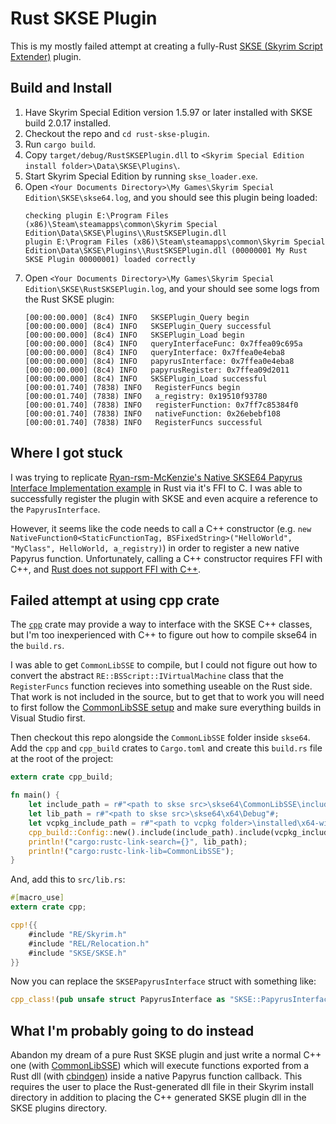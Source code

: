# Rust SKSE Plugin

This is my mostly failed attempt at creating a fully-Rust [SKSE (Skyrim Script Extender)](https://skse.silverlock.org/) plugin.

## Build and Install

1. Have Skyrim Special Edition version 1.5.97 or later installed with SKSE build 2.0.17 installed.
2. Checkout the repo and `cd rust-skse-plugin`.
3. Run `cargo build`.
4. Copy `target/debug/RustSKSEPlugin.dll` to `<Skyrim Special Edition install folder>\Data\SKSE\Plugins\`.
5. Start Skyrim Special Edition by running `skse_loader.exe`.
6. Open `<Your Documents Directory>\My Games\Skyrim Special Edition\SKSE\skse64.log`, and you should see this plugin being loaded:
    ```
    checking plugin E:\Program Files (x86)\Steam\steamapps\common\Skyrim Special Edition\Data\SKSE\Plugins\\RustSKSEPlugin.dll
    plugin E:\Program Files (x86)\Steam\steamapps\common\Skyrim Special Edition\Data\SKSE\Plugins\\RustSKSEPlugin.dll (00000001 My Rust SKSE Plugin 00000001) loaded correctly
    ```
7. Open `<Your Documents Directory>\My Games\Skyrim Special Edition\SKSE\RustSKSEPlugin.log`, and your should see some logs from the Rust SKSE plugin:
    ```
    [00:00:00.000] (8c4) INFO   SKSEPlugin_Query begin
    [00:00:00.000] (8c4) INFO   SKSEPlugin_Query successful
    [00:00:00.000] (8c4) INFO   SKSEPlugin_Load begin
    [00:00:00.000] (8c4) INFO   queryInterfaceFunc: 0x7ffea09c695a
    [00:00:00.000] (8c4) INFO   queryInterface: 0x7ffea0e4eba8
    [00:00:00.000] (8c4) INFO   papyrusInterface: 0x7ffea0e4eba8
    [00:00:00.000] (8c4) INFO   papyrusRegister: 0x7ffea09d2011
    [00:00:00.000] (8c4) INFO   SKSEPlugin_Load successful
    [00:00:01.740] (7838) INFO   RegisterFuncs begin
    [00:00:01.740] (7838) INFO   a_registry: 0x19510f93780
    [00:00:01.740] (7838) INFO   registerFunction: 0x7ff7c85384f0
    [00:00:01.740] (7838) INFO   nativeFunction: 0x26ebebf108
    [00:00:01.740] (7838) INFO   RegisterFuncs successful
    ```

## Where I got stuck

I was trying to replicate [Ryan-rsm-McKenzie's Native SKSE64 Papyrus Interface Implementation example](https://gist.github.com/Ryan-rsm-McKenzie/cabb89a80abb09663a1288cafddd21e6) in Rust via it's FFI to C. I was able to successfully register the plugin with SKSE and even acquire a reference to the `PapyrusInterface`.

However, it seems like the code needs to call a C++ constructor (e.g. `new NativeFunction0<StaticFunctionTag, BSFixedString>("HelloWorld", "MyClass", HelloWorld, a_registry)`) in order to register a new native Papyrus function. Unfortunately, calling a C++ constructor requires FFI with C++, and [Rust does not support FFI with C++](https://stackoverflow.com/a/45540511).

## Failed attempt at using cpp crate

The [`cpp`](https://docs.rs/cpp/0.5.4/cpp/) crate may provide a way to interface with the SKSE C++ classes, but I'm too inexperienced with C++ to figure out how to compile skse64 in the `build.rs`.

I was able to get `CommonLibSSE` to compile, but I could not figure out how to convert the abstract `RE::BSScript::IVirtualMachine` class that the `RegisterFuncs` function recieves into something useable on the Rust side. That work is not included in the source, but to get that to work you will need to first follow the [CommonLibSSE setup](https://github.com/Ryan-rsm-McKenzie/CommonLibSSE/wiki/Getting-Started#building-your-first-plugin) and make sure everything builds in Visual Studio first.

Then checkout this repo alongside the `CommonLibSSE` folder inside `skse64`. Add the `cpp` and `cpp_build` crates to `Cargo.toml` and create this `build.rs` file at the root of the project:

```rust
extern crate cpp_build;

fn main() {
    let include_path = r#"<path to skse src>\skse64\CommonLibSSE\include"#;
    let lib_path = r#"<path to skse src>\skse64\x64\Debug"#;
    let vcpkg_include_path = r#"<path to vcpkg folder>\installed\x64-windows-custom\include"#;
    cpp_build::Config::new().include(include_path).include(vcpkg_include_path).flag("/std:c++17").build("src/lib.rs");
    println!("cargo:rustc-link-search={}", lib_path);
    println!("cargo:rustc-link-lib=CommonLibSSE");
}
```

And, add this to `src/lib.rs`:

```rust
#[macro_use]
extern crate cpp;

cpp!{{
    #include "RE/Skyrim.h"
    #include "REL/Relocation.h"
    #include "SKSE/SKSE.h"
}}
```

Now you can replace the `SKSEPapyrusInterface` struct with something like:
```rust
cpp_class!(pub unsafe struct PapyrusInterface as "SKSE::PapyrusInterface");
```

## What I'm probably going to do instead

Abandon my dream of a pure Rust SKSE plugin and just write a normal C++ one (with [CommonLibSSE](https://github.com/Ryan-rsm-McKenzie/CommonLibSSE)) which will execute functions exported from a Rust dll (with [cbindgen](https://crates.io/crates/cbindgen)) inside a native Papyrus function callback. This requires the user to place the Rust-generated dll file in their Skyrim install directory in addition to placing the C++ generated SKSE plugin dll in the SKSE plugins directory.